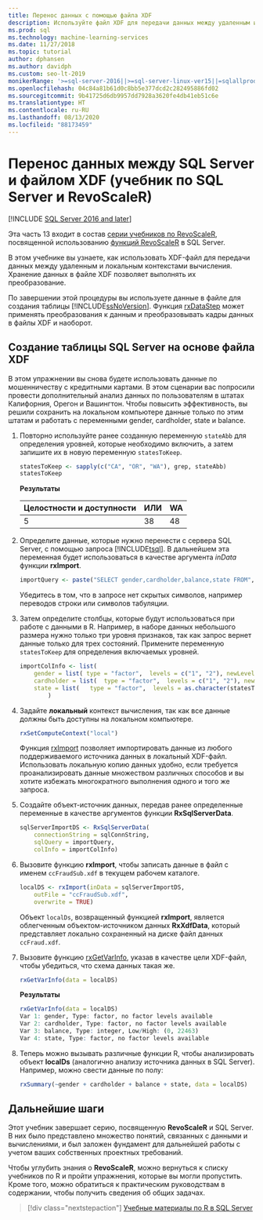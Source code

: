 ```yaml
---
title: Перенос данных с помощью файла XDF
description: Используйте файл XDF для передачи данных между удаленным и локальным контекстами вычисления. Хранение данных в файле XDF позволяет выполнять их преобразование.
ms.prod: sql
ms.technology: machine-learning-services
ms.date: 11/27/2018
ms.topic: tutorial
author: dphansen
ms.author: davidph
ms.custom: seo-lt-2019
monikerRange: '>=sql-server-2016||>=sql-server-linux-ver15||=sqlallproducts-allversions'
ms.openlocfilehash: 04c84a81b61d0c8bb5e377dcd2c282495886fd02
ms.sourcegitcommit: 9b41725d6db9957dd7928a3620fe4db41eb51c6e
ms.translationtype: HT
ms.contentlocale: ru-RU
ms.lasthandoff: 08/13/2020
ms.locfileid: "88173459"
---
```

# <a name="move-data-between-sql-server-and-xdf-file-sql-server-and-revoscaler-tutorial"></a>Перенос данных между SQL Server и файлом XDF (учебник по SQL Server и RevoScaleR)
[!INCLUDE [SQL Server 2016 and later](../../includes/applies-to-version/sqlserver2016.md)]

Эта часть 13 входит в состав [серии учебников по RevoScaleR](deepdive-data-science-deep-dive-using-the-revoscaler-packages.md), посвященной использованию [функций RevoScaleR](https://docs.microsoft.com/machine-learning-server/r-reference/revoscaler/revoscaler) в SQL Server.

В этом учебнике вы узнаете, как использовать XDF-файл для передачи данных между удаленным и локальным контекстами вычисления. Хранение данных в файле XDF позволяет выполнять их преобразование.

По завершении этой процедуры вы используете данные в файле для создания таблицы [!INCLUDE[ssNoVersion](../../includes/ssnoversion-md.md)]. Функция [rxDataStep](https://docs.microsoft.com/machine-learning-server/r-reference/revoscaler/rxdatastep) может применять преобразования к данным и преобразовывать кадры данных в файлы XDF и наоборот.
  
## <a name="create-a-sql-server-table-from-an-xdf-file"></a>Создание таблицы SQL Server на основе файла XDF

В этом упражнении вы снова будете использовать данные по мошенничеству с кредитными картами. В этом сценарии вас попросили провести дополнительный анализ данных по пользователям в штатах Калифорния, Орегон и Вашингтон. Чтобы повысить эффективность, вы решили сохранить на локальном компьютере данные только по этим штатам и работать с переменными gender, cardholder, state и balance.

1. Повторно используйте ранее созданную переменную `stateAbb` для определения уровней, которые необходимо включить, а затем запишите их в новую переменную `statesToKeep`.
  
    ```R
    statesToKeep <- sapply(c("CA", "OR", "WA"), grep, stateAbb)
    statesToKeep
    ```
    **Результаты**
    
    Целостности и доступности|ИЛИ|WA
    ----|----|----
    5|38|48
    
2. Определите данные, которые нужно перенести с сервера SQL Server, с помощью запроса [!INCLUDE[tsql](../../includes/tsql-md.md)].  В дальнейшем эта переменная будет использоваться в качестве аргумента *inData* функции **rxImport**.
  
    ```R
    importQuery <- paste("SELECT gender,cardholder,balance,state FROM",  sqlFraudTable,  "WHERE (state = 5 OR state = 38 OR state = 48)")
    ```
  
    Убедитесь в том, что в запросе нет скрытых символов, например переводов строки или символов табуляции.
  
3. Затем определите столбцы, которые будут использоваться при работе с данными в R. Например, в наборе данных небольшого размера нужно только три уровня признаков, так как запрос вернет данные только для трех состояний.  Примените переменную `statesToKeep` для определения включаемых уровней.
  
    ```R
    importColInfo <- list(
        gender = list( type = "factor",  levels = c("1", "2"), newLevels = c("Male", "Female")),
        cardholder = list(  type = "factor",  levels = c("1", "2"), newLevels = c("Principal", "Secondary")),
        state = list(   type = "factor",  levels = as.character(statesToKeep), newLevels = names(statesToKeep))
            )
    ```
  
4. Задайте **локальный** контекст вычисления, так как все данные должны быть доступны на локальном компьютере.
  
    ```R
    rxSetComputeContext("local")
    ```
    
    Функция [rxImport](https://docs.microsoft.com/machine-learning-server/r-reference/revoscaler/rxsqlserverdata) позволяет импортировать данные из любого поддерживаемого источника данных в локальный XDF-файл. Использовать локальную копию данных удобно, если требуется проанализировать данные множеством различных способов и вы хотите избежать многократного выполнения одного и того же запроса.

5. Создайте объект-источник данных, передав ранее определенные переменные в качестве аргументов функции **RxSqlServerData**.
  
    ```R
    sqlServerImportDS <- RxSqlServerData(
        connectionString = sqlConnString,
        sqlQuery = importQuery,
        colInfo = importColInfo)
    ```
  
6. Вызовите функцию **rxImport**, чтобы записать данные в файл с именем `ccFraudSub.xdf` в текущем рабочем каталоге.
  
    ```R
    localDS <- rxImport(inData = sqlServerImportDS,
        outFile = "ccFraudSub.xdf",
        overwrite = TRUE)
    ```
  
    Объект `localDs`, возвращенный функцией **rxImport**, является облегченным объектом-источником данных **RxXdfData**, который представляет локально сохраненный на диске файл данных `ccFraud.xdf`.
  
7. Вызовите функцию [rxGetVarInfo](https://docs.microsoft.com/machine-learning-server/r-reference/revoscaler/rxgetvarinfoxdf), указав в качестве цели XDF-файл, чтобы убедиться, что схема данных такая же.
  
    ```R
    rxGetVarInfo(data = localDS)
    ```

    **Результаты**
    
    ```R
    rxGetVarInfo(data = localDS)
    Var 1: gender, Type: factor, no factor levels available
    Var 2: cardholder, Type: factor, no factor levels available
    Var 3: balance, Type: integer, Low/High: (0, 22463)
    Var 4: state, Type: factor, no factor levels available
    ```

8. Теперь можно вызывать различные функции R, чтобы анализировать объект **localDs** (аналогично анализу источника данных в SQL Server). Например, можно свести данные по полу:
  
    ```R
    rxSummary(~gender + cardholder + balance + state, data = localDS)
    ```

## <a name="next-steps"></a>Дальнейшие шаги

Этот учебник завершает серию, посвященную **RevoScaleR** и SQL Server. В них было представлено множество понятий, связанных с данными и вычислениями, и был заложен фундамент для дальнейшей работы с учетом ваших собственных проектных требований.

Чтобы углубить знания о **RevoScaleR**, можно вернуться к списку учебников по R и пройти упражнения, которые вы могли пропустить. Кроме того, можно обратиться к практическим руководствам в содержании, чтобы получить сведения об общих задачах.

> [!div class="nextstepaction"]
> [Учебные материалы по R в SQL Server](sql-server-r-tutorials.md)